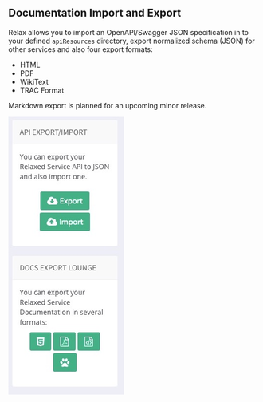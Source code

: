 ## Documentation Import and Export

Relax allows you to import an OpenAPI/Swagger JSON specification in to your defined `apiResources` directory, export normalized schema \(JSON\) for other services and also four export formats:

* HTML
* PDF
* WikiText
* TRAC Format

Markdown export is planned for an upcoming minor release.

![](/assets/relax-import-export.jpg) 


